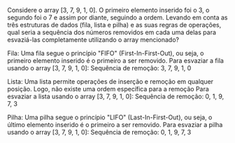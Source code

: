 Considere o array [3, 7, 9, 1, 0].
O primeiro elemento inserido foi o 3, o segundo foi o 7 e assim por diante, seguindo a ordem.
Levando em conta as três estruturas de dados (fila, lista e pilha) e as suas regras de operações, 
qual seria a sequência dos números removidos em cada uma delas para esvaziá-las completamente utilizando 
o array mencionado?

Fila:
Uma fila segue o princípio "FIFO" (First-In-First-Out), ou seja, o primeiro elemento inserido é o primeiro a ser removido.
Para esvaziar a fila usando o array [3, 7, 9, 1, 0]:
Sequência de remoção: 3, 7, 9, 1, 0

Lista:
Uma lista permite operações de inserção e remoção em qualquer posição. Logo, não existe uma ordem específica para a remoção 
Para esvaziar a lista usando o array [3, 7, 9, 1, 0]:
Sequência de remoção: 0, 1, 9, 7, 3

Pilha:
Uma pilha segue o princípio "LIFO" (Last-In-First-Out), ou seja, o último elemento inserido é o primeiro a ser removido.
Para esvaziar a pilha usando o array [3, 7, 9, 1, 0]:
Sequência de remoção: 0, 1, 9, 7, 3

